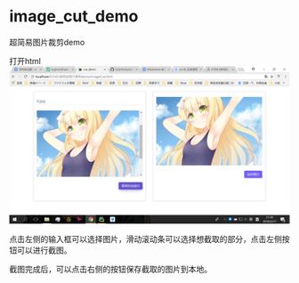 # image_cut_demo
超简易图片裁剪demo

打开html
![alt view](https://github.com/UxieVerity/image_cut_demo/blob/master/static/view.png)

点击左侧的输入框可以选择图片，滑动滚动条可以选择想截取的部分，点击左侧按钮可以进行截图。

截图完成后，可以点击右侧的按钮保存截取的图片到本地。
